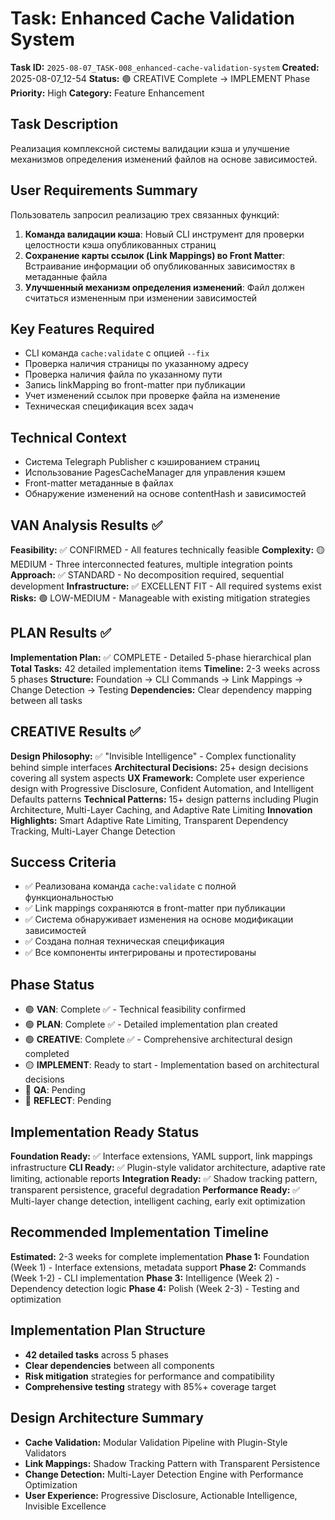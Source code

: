 # Task: Enhanced Cache Validation System

**Task ID:** `2025-08-07_TASK-008_enhanced-cache-validation-system`
**Created:** 2025-08-07_12-54
**Status:** 🟢 CREATIVE Complete → IMPLEMENT Phase
**Priority:** High
**Category:** Feature Enhancement

## Task Description

Реализация комплексной системы валидации кэша и улучшение механизмов определения изменений файлов на основе зависимостей.

## User Requirements Summary

Пользователь запросил реализацию трех связанных функций:

1. **Команда валидации кэша**: Новый CLI инструмент для проверки целостности кэша опубликованных страниц
2. **Сохранение карты ссылок (Link Mappings) во Front Matter**: Встраивание информации об опубликованных зависимостях в метаданные файла
3. **Улучшенный механизм определения изменений**: Файл должен считаться измененным при изменении зависимостей

## Key Features Required

- CLI команда `cache:validate` с опцией `--fix`
- Проверка наличия страницы по указанному адресу
- Проверка наличия файла по указанному пути
- Запись linkMapping во front-matter при публикации
- Учет изменений ссылок при проверке файла на изменение
- Техническая спецификация всех задач

## Technical Context

- Система Telegraph Publisher с кэшированием страниц
- Использование PagesCacheManager для управления кэшем
- Front-matter метаданные в файлах
- Обнаружение изменений на основе contentHash и зависимостей

## VAN Analysis Results ✅

**Feasibility:** ✅ CONFIRMED - All features technically feasible
**Complexity:** 🟡 MEDIUM - Three interconnected features, multiple integration points
**Approach:** ✅ STANDARD - No decomposition required, sequential development
**Infrastructure:** ✅ EXCELLENT FIT - All required systems exist
**Risks:** 🟢 LOW-MEDIUM - Manageable with existing mitigation strategies

## PLAN Results ✅

**Implementation Plan:** ✅ COMPLETE - Detailed 5-phase hierarchical plan
**Total Tasks:** 42 detailed implementation items
**Timeline:** 2-3 weeks across 5 phases
**Structure:** Foundation → CLI Commands → Link Mappings → Change Detection → Testing
**Dependencies:** Clear dependency mapping between all tasks

## CREATIVE Results ✅

**Design Philosophy:** ✅ "Invisible Intelligence" - Complex functionality behind simple interfaces
**Architectural Decisions:** 25+ design decisions covering all system aspects
**UX Framework:** Complete user experience design with Progressive Disclosure, Confident Automation, and Intelligent Defaults patterns
**Technical Patterns:** 15+ design patterns including Plugin Architecture, Multi-Layer Caching, and Adaptive Rate Limiting
**Innovation Highlights:** Smart Adaptive Rate Limiting, Transparent Dependency Tracking, Multi-Layer Change Detection

## Success Criteria

- ✅ Реализована команда `cache:validate` с полной функциональностью
- ✅ Link mappings сохраняются в front-matter при публикации
- ✅ Система обнаруживает изменения на основе модификации зависимостей
- ✅ Создана полная техническая спецификация
- ✅ Все компоненты интегрированы и протестированы

## Phase Status

- 🟢 **VAN**: Complete ✅ - Technical feasibility confirmed
- 🟢 **PLAN**: Complete ✅ - Detailed implementation plan created
- 🟢 **CREATIVE**: Complete ✅ - Comprehensive architectural design completed
- 🟡 **IMPLEMENT**: Ready to start - Implementation based on architectural decisions
- 🔴 **QA**: Pending
- 🔴 **REFLECT**: Pending

## Implementation Ready Status

**Foundation Ready:** ✅ Interface extensions, YAML support, link mappings infrastructure
**CLI Ready:** ✅ Plugin-style validator architecture, adaptive rate limiting, actionable reports
**Integration Ready:** ✅ Shadow tracking pattern, transparent persistence, graceful degradation
**Performance Ready:** ✅ Multi-layer change detection, intelligent caching, early exit optimization

## Recommended Implementation Timeline
**Estimated:** 2-3 weeks for complete implementation
**Phase 1:** Foundation (Week 1) - Interface extensions, metadata support
**Phase 2:** Commands (Week 1-2) - CLI implementation
**Phase 3:** Intelligence (Week 2) - Dependency detection logic
**Phase 4:** Polish (Week 2-3) - Testing and optimization

## Implementation Plan Structure
- **42 detailed tasks** across 5 phases
- **Clear dependencies** between all components
- **Risk mitigation** strategies for performance and compatibility
- **Comprehensive testing** strategy with 85%+ coverage target

## Design Architecture Summary
- **Cache Validation:** Modular Validation Pipeline with Plugin-Style Validators
- **Link Mappings:** Shadow Tracking Pattern with Transparent Persistence
- **Change Detection:** Multi-Layer Detection Engine with Performance Optimization
- **User Experience:** Progressive Disclosure, Actionable Intelligence, Invisible Excellence 